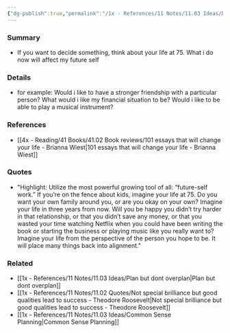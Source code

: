 ```yaml
---
{"dg-publish":true,"permalink":"/1x - References/11 Notes/11.03 Ideas/Decision tool - What would my future self like/","title":"Decision tool - What would my future self like","created":"2022-11-14T21:33:35.000+03:00","updated":"2024-02-14T20:18:34.064+03:00"}
---
```



### Summary
- If you want to decide something, think about your life at 75. What i do now will affect my future self

### Details
- for example: Would i like to have a stronger friendship with a particular person? What would i like my financial situation to be? Would i like to be able to play a musical instrument? 

### References
- [[4x - Reading/41 Books/41.02 Book reviews/101 essays that will change your life - Brianna Wiest\|101 essays that will change your life - Brianna Wiest]]

### Quotes
- "Highlight: Utilize the most powerful growing tool of all: “future-self work.” If you’re on the fence about kids, imagine your life at 75. Do you want your own family around you, or are you okay on your own? Imagine your life in three years from now. Will you be happy you didn’t try harder in that relationship, or that you didn’t save any money, or that you wasted your time watching Netflix when you could have been writing the book or starting the business or playing music like you really want to? Imagine your life from the perspective of the person you hope to be. It will place many things back into alignment."

### Related
- [[1x - References/11 Notes/11.03 Ideas/Plan but dont overplan\|Plan but dont overplan]]
- [[1x - References/11 Notes/11.02 Quotes/Not special brilliance but good qualities lead to success - Theodore Roosevelt\|Not special brilliance but good qualities lead to success - Theodore Roosevelt]]
- [[1x - References/11 Notes/11.03 Ideas/Common Sense Planning\|Common Sense Planning]]
